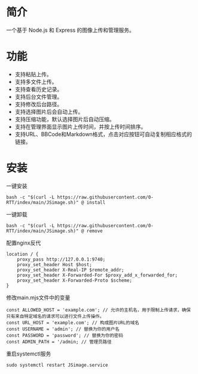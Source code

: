 # 简介

一个基于 Node.js 和 Express 的图像上传和管理服务。

# 功能
- 支持粘贴上传。
- 支持多文件上传。
- 支持查看历史记录。
- 支持后台文件管理。
- 支持修改后台路径。
- 支持选择图片后会自动上传。
- 支持压缩功能，默认选择图片后自动压缩。
- 支持在管理界面显示图片上传时间，并按上传时间排序。
- 支持URL、BBCode和Markdown格式，点击对应按钮可自动复制相应格式的链接。

# 安装

一键安装

```
bash -c "$(curl -L https://raw.githubusercontent.com/0-RTT/index/main/JSimage.sh)" @ install
```

一键卸载

```
bash -c "$(curl -L https://raw.githubusercontent.com/0-RTT/index/main/JSimage.sh)" @ remove
```

配置nginx反代

```
location / {
    proxy_pass http://127.0.0.1:9740;
    proxy_set_header Host $host;
    proxy_set_header X-Real-IP $remote_addr;
    proxy_set_header X-Forwarded-For $proxy_add_x_forwarded_for;
    proxy_set_header X-Forwarded-Proto $scheme;
}
```

修改main.mjs文件中的变量
```
const ALLOWED_HOST = 'example.com'; // 允许的主机名，用于限制上传请求，确保只有来自特定域名的请求可以进行文件上传操作。
const URL_HOST = 'example.com'; // 构成图片URL的域名
const USERNAME = 'admin'; // 替换为你的用户名
const PASSWORD = 'password'; // 替换为你的密码
const ADMIN_PATH = '/admin; // 管理员路径
```

重启systemctl服务

```
sudo systemctl restart JSimage.service
```
